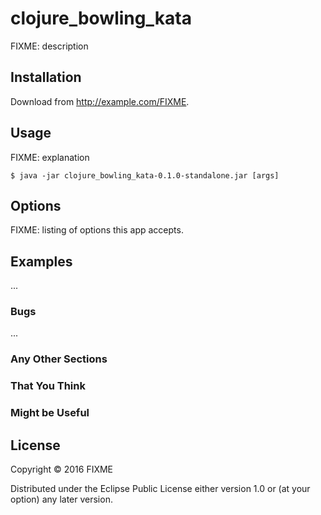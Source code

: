 # clojure_bowling_kata

FIXME: description

## Installation

Download from http://example.com/FIXME.

## Usage

FIXME: explanation

    $ java -jar clojure_bowling_kata-0.1.0-standalone.jar [args]

## Options

FIXME: listing of options this app accepts.

## Examples

...

### Bugs

...

### Any Other Sections
### That You Think
### Might be Useful

## License

Copyright © 2016 FIXME

Distributed under the Eclipse Public License either version 1.0 or (at
your option) any later version.
